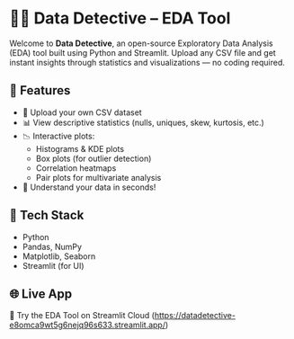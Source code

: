 # 🕵️‍♀️ Data Detective – EDA Tool

Welcome to **Data Detective**, an open-source Exploratory Data Analysis (EDA) tool built using Python and Streamlit. Upload any CSV file and get instant insights through statistics and visualizations — no coding required.

## 🚀 Features

- 📂 Upload your own CSV dataset
- 📊 View descriptive statistics (nulls, uniques, skew, kurtosis, etc.)
- 📉 Interactive plots:
  - Histograms & KDE plots
  - Box plots (for outlier detection)
  - Correlation heatmaps
  - Pair plots for multivariate analysis
- 🧠 Understand your data in seconds!


## 🧪 Tech Stack

- Python
- Pandas, NumPy
- Matplotlib, Seaborn
- Streamlit (for UI)

## 🌐 Live App

🔗 Try the EDA Tool on Streamlit Cloud 
(https://datadetective-e8omca9wt5g6nejq96s633.streamlit.app/)

